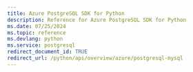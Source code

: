 ```yaml
---
title: Azure PostgreSQL SDK for Python
description: Reference for Azure PostgreSQL SDK for Python
ms.date: 07/25/2024
ms.topic: reference
ms.devlang: python
ms.service: postgresql
redirect_document_id: TRUE
redirect_url: /python/api/overview/azure/postgresql-mysql
---
```

